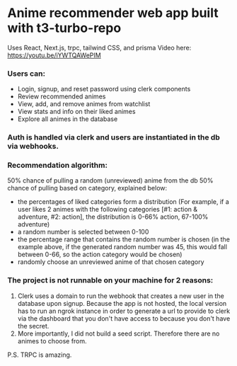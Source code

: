 # Anime recommender web app built with t3-turbo-repo
Uses React, Next.js, trpc, tailwind CSS, and prisma
Video here: https://youtu.be/iYWTQAWePIM  

### Users can:
- Login, signup, and reset password using clerk components
- Review recommended animes
- View, add, and remove animes from watchlist
- View stats and info on their liked animes
- Explore all animes in the database

### Auth is handled via clerk and users are instantiated in the db via webhooks.

### Recommendation algorithm:
50% chance of pulling a random (unreviewed) anime from the db
50% chance of pulling based on category, explained below:
- the percentages of liked categories form a distribution
(For example, if a user likes 2 animes with the following categories [#1: action & adventure, #2: action], the distribution is 0-66% action, 67-100% adventure)
- a random number is selected between 0-100
- the percentage range that contains the random number is chosen
(in the example above, if the generated random number was 45, this would fall between 0-66, so the action category would be chosen)
- randomly choose an unreviewed anime of that chosen category

### The project is not runnable on your machine for 2 reasons:
1. Clerk uses a domain to run the webhook that creates a new user in the database upon signup.
Because the app is not hosted, the local version has to run an ngrok instance in order to generate a url to provide to clerk via
the dashboard that you don't have access to because you don't have the secret.
3. More importantly, I did not build a seed script. Therefore there are no animes to choose from.

P.S. TRPC is amazing.

